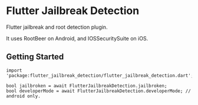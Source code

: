 # Flutter Jailbreak Detection

Flutter jailbreak and root detection plugin.

It uses RootBeer on Android, and IOSSecuritySuite on iOS.

## Getting Started

   ```
   import 'package:flutter_jailbreak_detection/flutter_jailbreak_detection.dart';

bool jailbroken = await FlutterJailbreakDetection.jailbroken;
bool developerMode = await FlutterJailbreakDetection.developerMode; // android only.
   ```


